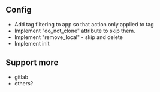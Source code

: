 ## Config
- Add tag filtering to app so that action only applied to tag
- Implement "do_not_clone" attribute to skip them.
- Implement "remove_local" - skip and delete
- Implement init


## Support more
- gitlab
- others?
